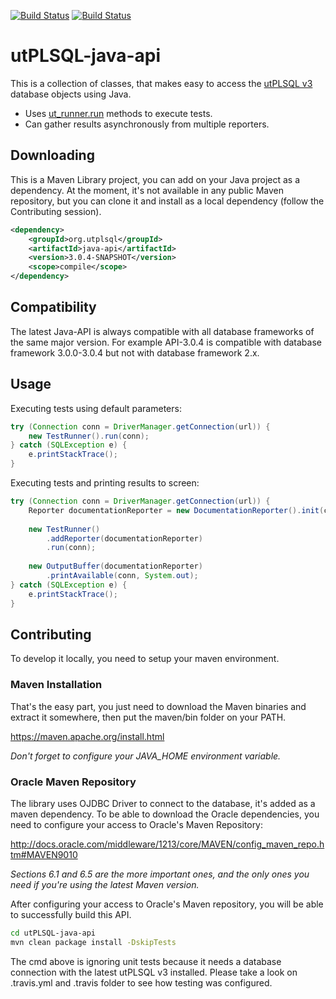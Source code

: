 [![Build Status](https://img.shields.io/travis/utPLSQL/utPLSQL-java-api/develop.svg?label=develop-branch)](https://travis-ci.org/utPLSQL/utPLSQL-java-api)
[![Build Status](https://img.shields.io/travis/utPLSQL/utPLSQL-java-api/master.svg?label=master-branch)](https://travis-ci.org/utPLSQL/utPLSQL-java-api)

# utPLSQL-java-api
This is a collection of classes, that makes easy to access the [utPLSQL v3](https://github.com/utPLSQL/utPLSQL/) database objects using Java.

* Uses [ut_runner.run](https://github.com/utPLSQL/utPLSQL/blob/develop/docs/userguide/running-unit-tests.md#ut_runnerrun-procedures) methods to execute tests.
* Can gather results asynchronously from multiple reporters.

## Downloading
This is a Maven Library project, you can add on your Java project as a dependency. At the moment, it's not available in any public Maven repository, but you can clone it and install as a local dependency (follow the Contributing session).

```xml
<dependency>
    <groupId>org.utplsql</groupId>
    <artifactId>java-api</artifactId>
    <version>3.0.4-SNAPSHOT</version>
    <scope>compile</scope>
</dependency>
```

## Compatibility
The latest Java-API is always compatible with all database frameworks of the same major version.
For example API-3.0.4 is compatible with database framework 3.0.0-3.0.4 but not with database framework 2.x.

## Usage

Executing tests using default parameters:
```java
try (Connection conn = DriverManager.getConnection(url)) {
    new TestRunner().run(conn);
} catch (SQLException e) {
    e.printStackTrace();
}
```

Executing tests and printing results to screen:
```java
try (Connection conn = DriverManager.getConnection(url)) {
    Reporter documentationReporter = new DocumentationReporter().init(conn);
    
    new TestRunner()
        .addReporter(documentationReporter)
        .run(conn);
    
    new OutputBuffer(documentationReporter)
        .printAvailable(conn, System.out);
} catch (SQLException e) {
    e.printStackTrace();
}
```

## Contributing
To develop it locally, you need to setup your maven environment.

### Maven Installation
That's the easy part, you just need to download the Maven binaries and extract it somewhere, then put the maven/bin folder on your PATH.

https://maven.apache.org/install.html

*Don't forget to configure your JAVA_HOME environment variable.*

### Oracle Maven Repository
The library uses OJDBC Driver to connect to the database, it's added as a maven dependency. To be able to download the Oracle dependencies, you need to configure your access to Oracle's Maven Repository:

http://docs.oracle.com/middleware/1213/core/MAVEN/config_maven_repo.htm#MAVEN9010

*Sections 6.1 and 6.5 are the more important ones, and the only ones you need if you're using the latest Maven version.*

After configuring your access to Oracle's Maven repository, you will be able to successfully build this API.

```bash
cd utPLSQL-java-api
mvn clean package install -DskipTests
```

The cmd above is ignoring unit tests because it needs a database connection with the latest utPLSQL v3 installed. Please take a look on .travis.yml and .travis folder to see how testing was configured.
